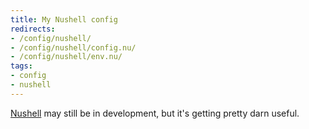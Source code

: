 ```yaml
---
title: My Nushell config
redirects:
- /config/nushell/
- /config/nushell/config.nu/
- /config/nushell/env.nu/
tags:
- config
- nushell
---
```


[Nushell](https://nushell.sh) may still be in development, but it's getting pretty darn useful.

